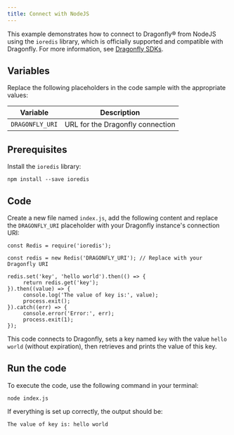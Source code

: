 ```yaml
---
title: Connect with NodeJS
---
```


This example demonstrates how to connect to Dragonfly® from NodeJS using
the `ioredis` library, which is officially supported and compatible with
Dragonfly. For more information, see [Dragonfly
SDKs](https://www.dragonflydb.io/docs/development/sdks).

## Variables

Replace the following placeholders in the code sample with the
appropriate values:

 | Variable        | Description                      |
 | --------------- | -------------------------------- |
 | `DRAGONFLY_URI` | URL for the Dragonfly connection |

## Prerequisites

Install the `ioredis` library:

```
npm install --save ioredis
```

## Code

Create a new file named `index.js`, add the following content and
replace the `DRAGONFLY_URI` placeholder with your Dragonfly instance's
connection URI:

```
const Redis = require('ioredis');

const redis = new Redis('DRAGONFLY_URI'); // Replace with your Dragonfly URI

redis.set('key', 'hello world').then(() => {
     return redis.get('key');
}).then((value) => {
     console.log('The value of key is:', value);
     process.exit();
}).catch((err) => {
     console.error('Error:', err);
     process.exit(1);
});
```

This code connects to Dragonfly, sets a key named `key` with the value
`hello world` (without expiration), then retrieves and prints the value
of this key.

## Run the code

To execute the code, use the following command in your terminal:

```
node index.js
```

If everything is set up correctly, the output should be:

```
The value of key is: hello world
```
